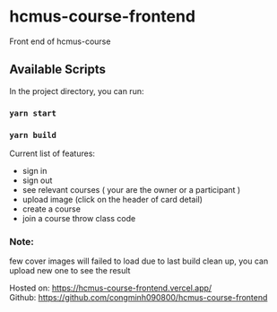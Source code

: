 # hcmus-course-frontend

Front end of hcmus-course

## Available Scripts

In the project directory, you can run:

### `yarn start`

### `yarn build`

Current list of features:

- sign in
- sign out
- see relevant courses ( your are the owner or a participant )
- upload image (click on the header of card detail)
- create a course
- join a course throw class code

### Note:

few cover images will failed to load due to last build clean up,
you can upload new one to see the result

Hosted on: https://hcmus-course-frontend.vercel.app/ <br/>
Github: https://github.com/congminh090800/hcmus-course-frontend <br/>
